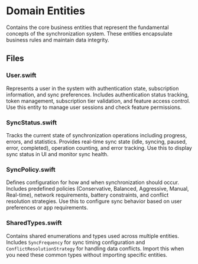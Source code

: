 # Domain Entities

Contains the core business entities that represent the fundamental concepts of the synchronization system. These entities encapsulate business rules and maintain data integrity.

## Files

### User.swift
Represents a user in the system with authentication state, subscription information, and sync preferences. Includes authentication status tracking, token management, subscription tier validation, and feature access control. Use this entity to manage user sessions and check feature permissions.

### SyncStatus.swift
Tracks the current state of synchronization operations including progress, errors, and statistics. Provides real-time sync state (idle, syncing, paused, error, completed), operation counting, and error tracking. Use this to display sync status in UI and monitor sync health.

### SyncPolicy.swift
Defines configuration for how and when synchronization should occur. Includes predefined policies (Conservative, Balanced, Aggressive, Manual, Real-time), network requirements, battery constraints, and conflict resolution strategies. Use this to configure sync behavior based on user preferences or app requirements.

### SharedTypes.swift
Contains shared enumerations and types used across multiple entities. Includes `SyncFrequency` for sync timing configuration and `ConflictResolutionStrategy` for handling data conflicts. Import this when you need these common types without importing specific entities.